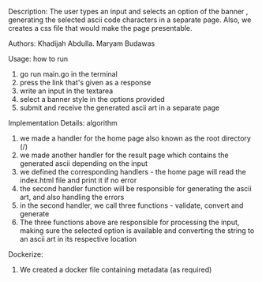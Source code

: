 Description:
The user types an input and selects an option of the banner , generating the selected ascii code characters in a separate page. Also, we creates a css file that would make the page presentable.

Authors: 
Khadijah Abdulla. 
Maryam Budawas

Usage: how to run 
1) go run main.go in the terminal
2) press the link that's given as a response
3) write an input in the textarea
4) select a banner style in the options provided
5) submit and receive the generated ascii art in a separate page

Implementation Details: algorithm
   1) we made a handler for the home page also known as the root directory (/)
   2) we made another handler for the result page which contains the generated ascii depending on the input
   3) we defined the corresponding handlers - the home page will read the index.html file and print it if no error
   4) the second handler function will be responsible for generating the ascii art, and also handling the errors
   5) in the second handler, we call three functions - validate, convert and generate
   6) The three functions above are responsible for processing the input, making sure the selected option is available and converting the string to an ascii art in its respective location

Dockerize:
 1) We created a docker file containing metadata (as required)
